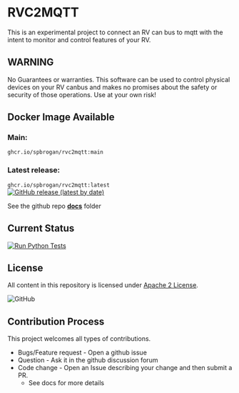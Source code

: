 # RVC2MQTT

This is an experimental project to connect an RV can bus to mqtt with the intent
to monitor and control features of your RV.

## WARNING

No Guarantees or warranties. This software can be used to control physical devices on your RV canbus and makes no promises about the safety or security of those operations.  Use at your own risk!

## Docker Image Available

### Main: 
`ghcr.io/spbrogan/rvc2mqtt:main`

### Latest release:
`ghcr.io/spbrogan/rvc2mqtt:latest`  
[![GitHub release (latest by date)](https://img.shields.io/github/v/release/spbrogan/rvc2mqtt?style=for-the-badge)](https://github.com/spbrogan/rvc2mqtt/pkgs/container/rvc2mqtt/14902423?tag=latest)


See the github repo [__docs__](docs/overview.md) folder

## Current Status

[![Run Python Tests](https://github.com/spbrogan/rvc2mqtt/actions/workflows/ci.yml/badge.svg?branch=main)](https://github.com/spbrogan/rvc2mqtt/actions/workflows/ci.yml)

## License

All content in this repository is licensed under [Apache 2 License](LICENSE).

![GitHub](https://img.shields.io/github/license/spbrogan/rvc2mqtt?style=for-the-badge)

## Contribution Process

This project welcomes all types of contributions. 
- Bugs/Feature request - Open a github issue
- Question - Ask it in the github discussion forum
- Code change - Open an Issue describing your change and then submit a PR.
  - See docs for more details
